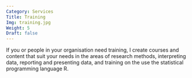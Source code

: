 ```yaml
---
Category: Services
Title: Training
Img: training.jpg
Weight: 5
Draft: false
---
```


If you or people in your organisation need training, I create courses and content that suit your needs in the areas of research methods, interpreting data, reporting and presenting data, and training on the use the statistical programming language R.
